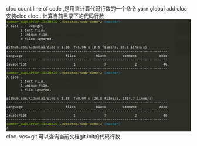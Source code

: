 cloc count line of code ,是用来计算代码行数的一个命令
yarn global add cloc  安装cloc
cloc .  计算当前目录下的代码行数
![](1.png)
cloc. vcs=git 可以查询当前文档git.init的代码行数